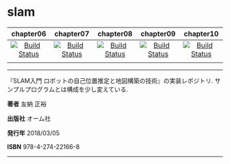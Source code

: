 # slam

| chapter06                                                                                                 | chapter07                                                                                                 | chapter08                                                                                                 | chapter09                                                                                                 | chapter10                                                                                                 |
|:---------------------------------------------------------------------------------------------------------:|:---------------------------------------------------------------------------------------------------------:|:---------------------------------------------------------------------------------------------------------:|:---------------------------------------------------------------------------------------------------------:|:---------------------------------------------------------------------------------------------------------:|
| [![Build Status](https://travis-ci.org/soblin/slam.svg?branch=master)](https://travis-ci.org/soblin/slam) | [![Build Status](https://travis-ci.org/soblin/slam.svg?branch=master)](https://travis-ci.org/soblin/slam) | [![Build Status](https://travis-ci.org/soblin/slam.svg?branch=master)](https://travis-ci.org/soblin/slam) | [![Build Status](https://travis-ci.org/soblin/slam.svg?branch=master)](https://travis-ci.org/soblin/slam) | [![Build Status](https://travis-ci.org/soblin/slam.svg?branch=master)](https://travis-ci.org/soblin/slam) |
|                                                                                                           |                                                                                                           |                                                                                                           |                                                                                                           |                                                                                                           |

---

『SLAM入門 ロボットの自己位置推定と地図構築の技術』の実装レポジトリ. サンプルプログラムとは構成を少し変えている.

**著者** 友納 正裕

**出版社** オーム社

**発行年** 2018/03/05

**ISBN** 978-4-274-22166-8

---


